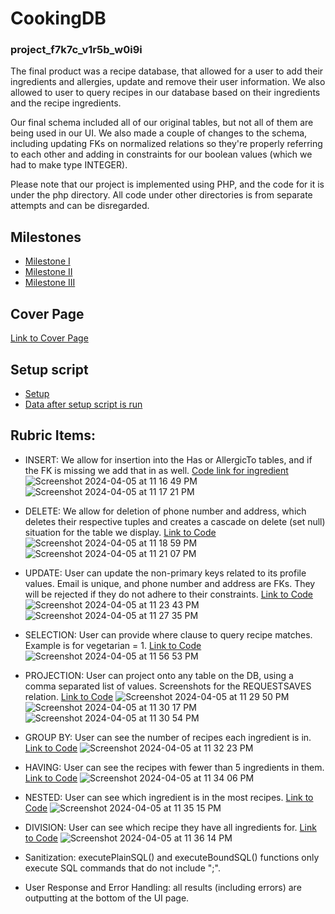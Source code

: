 # CookingDB
### project_f7k7c_v1r5b_w0i9i

The final product was a recipe database, that allowed for a user to add their ingredients and allergies, update and remove their user information. We also allowed to user to query recipes in our database based on their ingredients and the recipe ingredients.

Our final schema included all of our original tables, but not all of them are being used in our UI. We also made a couple of changes to the schema, including updating FKs on normalized relations so they're properly referring to each other and adding in constraints for our boolean values (which we had to make type INTEGER).

Please note that our project is implemented using PHP, and the code for it is under the php directory. All code under other directories is from separate attempts and can be disregarded.

## Milestones

* [Milestone I](https://github.students.cs.ubc.ca/CPSC304-2023W-T2/project_f7k7c_v1r5b_w0i9i/blob/df336102f7a98fff5bb35201cabf3ae533ce9e93/milestones/Milestone%201%20-%20Project%20Proposal,%20Conceptual%20Design%20ER%20Diagram.pdf)
* [Milestone II](https://github.students.cs.ubc.ca/CPSC304-2023W-T2/project_f7k7c_v1r5b_w0i9i/blob/df336102f7a98fff5bb35201cabf3ae533ce9e93/milestones/Milestone%202%20-%20Logical%20Design,%20RS,%20SQL%20DDL,%20Normalization,%20Query%20Design.pdf)
* [Milestone III](https://github.students.cs.ubc.ca/CPSC304-2023W-T2/project_f7k7c_v1r5b_w0i9i/blob/df336102f7a98fff5bb35201cabf3ae533ce9e93/milestones/Milestone%203%20-%20Project%20Check%20In.pdf)

## Cover Page
[Link to Cover Page](https://github.students.cs.ubc.ca/CPSC304-2023W-T2/project_f7k7c_v1r5b_w0i9i/blob/main/Milestone%204%20Cover%20page.pdf)

## Setup script

* [Setup](https://github.students.cs.ubc.ca/CPSC304-2023W-T2/project_f7k7c_v1r5b_w0i9i/blob/main/setup.sql)
* [Data after setup script is run](https://github.students.cs.ubc.ca/CPSC304-2023W-T2/project_f7k7c_v1r5b_w0i9i/tree/main/setup.sql%20data)

## Rubric Items:
* INSERT: We allow for insertion into the Has or AllergicTo tables, and if the FK is missing we add that in as well. [Code link for ingredient](https://github.students.cs.ubc.ca/CPSC304-2023W-T2/project_f7k7c_v1r5b_w0i9i/blob/efff9e871d59dab745ce03c5e05a64a49b40bc38/php/oracle-test.php#L578)
![Screenshot 2024-04-05 at 11 16 49 PM](https://media.github.students.cs.ubc.ca/user/16224/files/b982421d-6a42-4f22-b63b-9a0ba13479e6)
![Screenshot 2024-04-05 at 11 17 21 PM](https://media.github.students.cs.ubc.ca/user/16224/files/fb3f163a-843c-4e57-8eb7-f0761dd1df37)

* DELETE: We allow for deletion of phone number and address, which deletes their respective tuples and creates a cascade on delete (set null) situation for the table we display. [Link to Code](https://github.students.cs.ubc.ca/CPSC304-2023W-T2/project_f7k7c_v1r5b_w0i9i/blob/efff9e871d59dab745ce03c5e05a64a49b40bc38/php/oracle-test.php#L491)
![Screenshot 2024-04-05 at 11 18 59 PM](https://media.github.students.cs.ubc.ca/user/16224/files/1cad8fc7-e015-4554-b838-82ec98baa368)
![Screenshot 2024-04-05 at 11 21 07 PM](https://media.github.students.cs.ubc.ca/user/16224/files/166f96dd-a86a-4585-b3ea-6b571b813e5b)

* UPDATE: User can update the non-primary keys related to its profile values. Email is unique, and phone number and address are FKs. They will be rejected if they do not adhere to their constraints. [Link to Code](https://github.students.cs.ubc.ca/CPSC304-2023W-T2/project_f7k7c_v1r5b_w0i9i/blob/efff9e871d59dab745ce03c5e05a64a49b40bc38/php/oracle-test.php#L474)
![Screenshot 2024-04-05 at 11 23 43 PM](https://media.github.students.cs.ubc.ca/user/16224/files/0ea2bf9e-89fd-4fca-b10e-f1bcb60187c0)
![Screenshot 2024-04-05 at 11 27 35 PM](https://media.github.students.cs.ubc.ca/user/16224/files/a28505be-4e90-4f56-a4e8-0dde5b1c578c)

* SELECTION: User can provide where clause to query recipe matches. Example is for vegetarian = 1. [Link to Code](https://github.students.cs.ubc.ca/CPSC304-2023W-T2/project_f7k7c_v1r5b_w0i9i/blob/9b352d9034ddd1eb6caed3f4e4391b19eed89c2c/php/oracle-test.php#L670)
![Screenshot 2024-04-05 at 11 56 53 PM](https://media.github.students.cs.ubc.ca/user/16224/files/cf9a320e-468f-4191-a27e-cee48b0b30fe)


* PROJECTION: User can project onto any table on the DB, using a comma separated list of values. Screenshots for the REQUESTSAVES relation. [Link to Code](https://github.students.cs.ubc.ca/CPSC304-2023W-T2/project_f7k7c_v1r5b_w0i9i/blob/efff9e871d59dab745ce03c5e05a64a49b40bc38/php/oracle-test.php#L666)
![Screenshot 2024-04-05 at 11 29 50 PM](https://media.github.students.cs.ubc.ca/user/16224/files/9a8286d4-f88d-4448-b03b-4dd6bbd5b040)
![Screenshot 2024-04-05 at 11 30 17 PM](https://media.github.students.cs.ubc.ca/user/16224/files/c89337ce-ccb5-43ab-8c40-a0ad17d9d9e3)
![Screenshot 2024-04-05 at 11 30 54 PM](https://media.github.students.cs.ubc.ca/user/16224/files/724efb1c-9119-41c6-a626-ca027bc4d83c)

* GROUP BY: User can see the number of recipes each ingredient is in. [Link to Code](https://github.students.cs.ubc.ca/CPSC304-2023W-T2/project_f7k7c_v1r5b_w0i9i/blob/efff9e871d59dab745ce03c5e05a64a49b40bc38/php/oracle-test.php#L457)
![Screenshot 2024-04-05 at 11 32 23 PM](https://media.github.students.cs.ubc.ca/user/16224/files/5fdc5b75-9043-4632-af01-a8e77b233f11)

* HAVING: User can see the recipes with fewer than 5 ingredients in them. [Link to Code](https://github.students.cs.ubc.ca/CPSC304-2023W-T2/project_f7k7c_v1r5b_w0i9i/blob/efff9e871d59dab745ce03c5e05a64a49b40bc38/php/oracle-test.php#L438)
![Screenshot 2024-04-05 at 11 34 06 PM](https://media.github.students.cs.ubc.ca/user/16224/files/2c1272e3-5b0f-4bc8-ba4c-adb69b26a5bc)

* NESTED: User can see which ingredient is in the most recipes. [Link to Code](https://github.students.cs.ubc.ca/CPSC304-2023W-T2/project_f7k7c_v1r5b_w0i9i/blob/efff9e871d59dab745ce03c5e05a64a49b40bc38/php/oracle-test.php#L418)
![Screenshot 2024-04-05 at 11 35 15 PM](https://media.github.students.cs.ubc.ca/user/16224/files/c3a3fdad-2096-4215-ad89-66072c1a39e7)

* DIVISION: User can see which recipe they have all ingredients for. [Link to Code](https://github.students.cs.ubc.ca/CPSC304-2023W-T2/project_f7k7c_v1r5b_w0i9i/blob/efff9e871d59dab745ce03c5e05a64a49b40bc38/php/oracle-test.php#L401)
![Screenshot 2024-04-05 at 11 36 14 PM](https://media.github.students.cs.ubc.ca/user/16224/files/69d03a62-e073-4042-a94d-75c338dfc5e4)

* Sanitization: executePlainSQL() and executeBoundSQL() functions only execute SQL commands that do not include ";".

* User Response and Error Handling: all results (including errors) are outputting at the bottom of the UI page.
